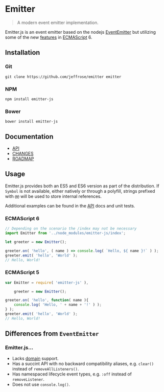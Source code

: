 # Emitter

> A modern event emitter implementation.

Emitter.js is an event emitter based on the nodejs [EventEmitter](https://nodejs.org/api/events.html) but utilizing some of the new [features](https://github.com/lukehoban/es6features) in [ECMAScript](http://www.ecmascript.org/) 6.

## Installation

### Git

`git clone https://github.com/jeffrose/emitter emitter`

### NPM

`npm install emitter-js`

### Bower

`bower install emitter-js`

## Documentation

* [API](docs/API.md)
* [CHANGES](docs/CHANGES.md)
* [ROADMAP](docs/ROADMAP.md)

## Usage

Emitter.js provides both an ES5 and ES6 version as part of the distribution. If `Symbol` is not available, either natively or through a polyfill, strings prefixed with `@@` will be used to store internal references.

Additional examples can be found in the [API](docs/API.md) docs and unit tests.

### ECMAScript 6

```javascript
// Depending on the scenario the /index may not be necessary
import Emitter from '../node_modules/emitter-js/index';

let greeter = new Emitter();

greeter.on( 'hello', ( name ) => console.log( `Hello, ${ name }!` ) );
greeter.emit( 'hello', 'World' );
// Hello, World!
```

### ECMAScript 5

```javascript
var Emitter = require( 'emitter-js' ),

    greeter = new Emitter();

greeter.on( 'hello', function( name ){
    console.log( 'Hello, ' + name + '!' ) );
} );
greeter.emit( 'hello', 'World' );
// Hello, World!
```

## Differences from `EventEmitter`

### Emitter.js...

* Lacks [domain](https://nodejs.org/api/domain.html) support.
* Has a succint API with no backward compatibility aliases, e.g. `clear()` instead of `removeAllListeners()`.
* Has namespaced lifecycle event types, e.g. `:off` instead of `removeListener`.
* Does not use `console.log()`.

